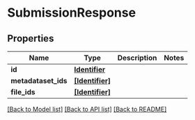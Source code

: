 # SubmissionResponse


## Properties
Name | Type | Description | Notes
------------ | ------------- | ------------- | -------------
**id** | [**Identifier**](Identifier.md) |  | 
**metadataset_ids** | [**[Identifier]**](Identifier.md) |  | 
**file_ids** | [**[Identifier]**](Identifier.md) |  | 

[[Back to Model list]](../README.md#documentation-for-models) [[Back to API list]](../README.md#documentation-for-api-endpoints) [[Back to README]](../README.md)


